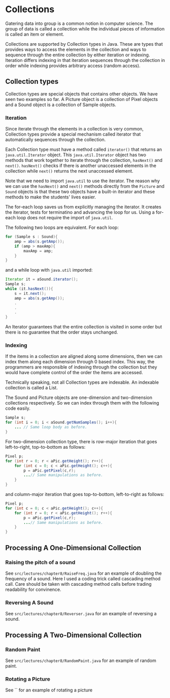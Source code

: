 # Collections
Gatering data into group is a common notion in computer science. The group of data is called a collection while the individual pieces of information is called an item or element.

Collections are supported by Collection types in Java. These are types that provides ways to access the elements in the collection and ways to sequence through the entire collection by either iteration or indexing. Iteration differs indexing in that iteration sequences through the collection in order while indexing provides arbitrary access (random access).

## Collection types
Collection types are special objects that contains other objects. We have seen two examples so far. A Picture object is a collection of Pixel objects and a Sound object is a collection of Sample objects.

### Iteration
Since iterate through the elements in a collection is very common, Collection types provide a special mechanism called iterator that automatically sequences through the collection.

Each Collection type must have a method called `iterator()` that returns an `java.util.Iterator` object. This `java.util.Iterator` object has two methods that work together to iterate through the collection, `hasNext()` and `next()`. `hasNext()` checks if there is another unaccessed elements in the collection while `next()` returns the next unaccessed element.

Note that we need to import `java.util` to use the iterator. The reason why we can use the `hasNext()` and `next()` methods directly from the `Picture` and `Sound` objects is that these two objects have a built-in iterator and these methods to make the students' lives easier.

The for-each loop saves us from explicitly managing the iterator. It creates the iterator, tests for terminatino and advancing the loop for us. Using a for-each loop does not require the import of `java.util`.

The following two loops are equivalent.
For each loop:
```Java
for (Sample s : Sound){
    amp = abs(s.getAmp());
    if (amp > maxAmp){
        maxAmp = amp;
    }
}
```
and a while loop with `java.util` imported:
```Java
Iterator it = aSound.iterator();
Sample s;
while (it.hasNext()){
    s = it.next();
    amp = abs(s.getAmp());
    .
    .
    .
}
```
An Iterator guarantees that the entire collection is visited in some order but there is no guarantee that the order stays unchanged.

### Indexing
If the items in a collection are aligned along some dimensions, then we can index them along each dimension through 0 based index. This way, the programmers are responsible of indexing through the collection but they would have complete control of the order the items are accessed.

Technically speaking, not all Collection types are indexable. An indexable collection is called a List.

The Sound and Picture objects are one-dimension and two-dimension collections respectively. So we can index through them with the following code easily.

```Java
Sample s;
for (int i = 0; i < aSound.getNumSamples(); i++){
    ... // Same loop body as before.
}
```
For two-dimension collection type, there is row-major iteration that goes left-to-right, top-to-bottom as follows:
```Java
Pixel p;
for (int r = 0; r < aPic.getHeight(); r++){
    for (int c = 0; c < aPic.getHeight(); c++){
        p = aPic.getPixel(c,r);
        ...// Same manipulations as before.
    }
}
```
and column-major iteration that goes top-to-bottom, left-to-right as follows:
```Java
Pixel p;
for (int c = 0; c < aPic.getHeight(); c++){
    for (int r = 0; r < aPic.getHeight(); r++){
        p = aPic.getPixel(c,r);
        ...// Same manipulations as before.
    }
}
```
## Processing A One-Dimensional Collection
### Raising the pitch of a sound
See `src/lectures/chapter8/RaiseFreq.java` for an example of doubling the frequency of a sound.
Here I used a coding trick called cascading method call. Care should be taken with cascading method calls before trading readability for convinence.
### Reversing A Sound
See `src/lectures/chapter8/Reverser.java` for an example of reversing a sound.
## Processing A Two-Dimensional Collection
### Random Paint
See `src/lectures/chapter8/RandomPaint.java` for an example of random paint.
### Rotating a Picture
See `` for an example of rotating a picture